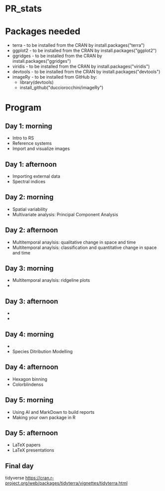 # PR_stats

# Packages needed
+ terra - to be installed from the CRAN by install.packages("terra")
+ ggplot2 - to be installed from the CRAN by install.packages("ggplot2")
+ ggridges - to be installed from the CRAN by install.packages("ggridges")
+ viridis - to be installed from the CRAN by install.packages("viridis")
+ devtools - to be installed from the CRAN by install.packages("devtools")
+ imageRy - to be installed from GitHub by:
  + library(devtools)
  + install_github("ducciorocchini/imageRy")

# Program

## Day 1: morning
+ Intro to RS
+ Reference systems
+ Import and visualize images

## Day 1: afternoon
+ Importing external data 
+ Spectral indices

## Day 2: morning
+ Spatial variability
+ Multivariate analysis: Principal Component Analysis

## Day 2: afternoon
+ Multitemporal anaylsis: qualitative change in space and time
+ Multitemporal anaylsis: classification and quantitative change in space and time

## Day 3: morning
+ Multitemporal anaylsis: ridgeline plots
+ 

## Day 3: afternoon
+  
+

## Day 4: morning
+ 
+ Species Ditribution Modelling
  
## Day 4: afternoon
+ Hexagon binning
+ Colorblindenss

## Day 5: morning
+ Using AI and MarkDown to build reports
+ Making your own package in R
  
## Day 5: afternoon
+ LaTeX papers
+ LaTeX presentations

## Final day
tidyverse
https://cran.r-project.org/web/packages/tidyterra/vignettes/tidyterra.html
